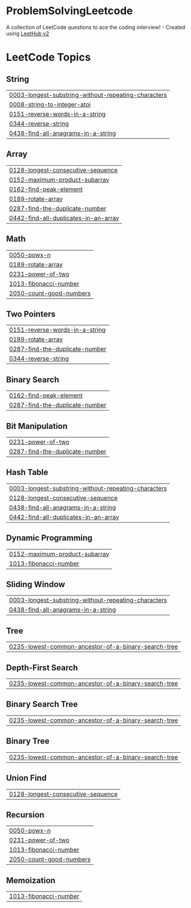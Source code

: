 # ProblemSolvingLeetcode
A collection of LeetCode questions to ace the coding interview! - Created using [LeetHub v2](https://github.com/arunbhardwaj/LeetHub-2.0)

<!---LeetCode Topics Start-->
# LeetCode Topics
## String
|  |
| ------- |
| [0003-longest-substring-without-repeating-characters](https://github.com/GONDIPALLIHARIPRIYA/ProblemSolvingLeetcode/tree/master/0003-longest-substring-without-repeating-characters) |
| [0008-string-to-integer-atoi](https://github.com/GONDIPALLIHARIPRIYA/ProblemSolvingLeetcode/tree/master/0008-string-to-integer-atoi) |
| [0151-reverse-words-in-a-string](https://github.com/GONDIPALLIHARIPRIYA/ProblemSolvingLeetcode/tree/master/0151-reverse-words-in-a-string) |
| [0344-reverse-string](https://github.com/GONDIPALLIHARIPRIYA/ProblemSolvingLeetcode/tree/master/0344-reverse-string) |
| [0438-find-all-anagrams-in-a-string](https://github.com/GONDIPALLIHARIPRIYA/ProblemSolvingLeetcode/tree/master/0438-find-all-anagrams-in-a-string) |
## Array
|  |
| ------- |
| [0128-longest-consecutive-sequence](https://github.com/GONDIPALLIHARIPRIYA/ProblemSolvingLeetcode/tree/master/0128-longest-consecutive-sequence) |
| [0152-maximum-product-subarray](https://github.com/GONDIPALLIHARIPRIYA/ProblemSolvingLeetcode/tree/master/0152-maximum-product-subarray) |
| [0162-find-peak-element](https://github.com/GONDIPALLIHARIPRIYA/ProblemSolvingLeetcode/tree/master/0162-find-peak-element) |
| [0189-rotate-array](https://github.com/GONDIPALLIHARIPRIYA/ProblemSolvingLeetcode/tree/master/0189-rotate-array) |
| [0287-find-the-duplicate-number](https://github.com/GONDIPALLIHARIPRIYA/ProblemSolvingLeetcode/tree/master/0287-find-the-duplicate-number) |
| [0442-find-all-duplicates-in-an-array](https://github.com/GONDIPALLIHARIPRIYA/ProblemSolvingLeetcode/tree/master/0442-find-all-duplicates-in-an-array) |
## Math
|  |
| ------- |
| [0050-powx-n](https://github.com/GONDIPALLIHARIPRIYA/ProblemSolvingLeetcode/tree/master/0050-powx-n) |
| [0189-rotate-array](https://github.com/GONDIPALLIHARIPRIYA/ProblemSolvingLeetcode/tree/master/0189-rotate-array) |
| [0231-power-of-two](https://github.com/GONDIPALLIHARIPRIYA/ProblemSolvingLeetcode/tree/master/0231-power-of-two) |
| [1013-fibonacci-number](https://github.com/GONDIPALLIHARIPRIYA/ProblemSolvingLeetcode/tree/master/1013-fibonacci-number) |
| [2050-count-good-numbers](https://github.com/GONDIPALLIHARIPRIYA/ProblemSolvingLeetcode/tree/master/2050-count-good-numbers) |
## Two Pointers
|  |
| ------- |
| [0151-reverse-words-in-a-string](https://github.com/GONDIPALLIHARIPRIYA/ProblemSolvingLeetcode/tree/master/0151-reverse-words-in-a-string) |
| [0189-rotate-array](https://github.com/GONDIPALLIHARIPRIYA/ProblemSolvingLeetcode/tree/master/0189-rotate-array) |
| [0287-find-the-duplicate-number](https://github.com/GONDIPALLIHARIPRIYA/ProblemSolvingLeetcode/tree/master/0287-find-the-duplicate-number) |
| [0344-reverse-string](https://github.com/GONDIPALLIHARIPRIYA/ProblemSolvingLeetcode/tree/master/0344-reverse-string) |
## Binary Search
|  |
| ------- |
| [0162-find-peak-element](https://github.com/GONDIPALLIHARIPRIYA/ProblemSolvingLeetcode/tree/master/0162-find-peak-element) |
| [0287-find-the-duplicate-number](https://github.com/GONDIPALLIHARIPRIYA/ProblemSolvingLeetcode/tree/master/0287-find-the-duplicate-number) |
## Bit Manipulation
|  |
| ------- |
| [0231-power-of-two](https://github.com/GONDIPALLIHARIPRIYA/ProblemSolvingLeetcode/tree/master/0231-power-of-two) |
| [0287-find-the-duplicate-number](https://github.com/GONDIPALLIHARIPRIYA/ProblemSolvingLeetcode/tree/master/0287-find-the-duplicate-number) |
## Hash Table
|  |
| ------- |
| [0003-longest-substring-without-repeating-characters](https://github.com/GONDIPALLIHARIPRIYA/ProblemSolvingLeetcode/tree/master/0003-longest-substring-without-repeating-characters) |
| [0128-longest-consecutive-sequence](https://github.com/GONDIPALLIHARIPRIYA/ProblemSolvingLeetcode/tree/master/0128-longest-consecutive-sequence) |
| [0438-find-all-anagrams-in-a-string](https://github.com/GONDIPALLIHARIPRIYA/ProblemSolvingLeetcode/tree/master/0438-find-all-anagrams-in-a-string) |
| [0442-find-all-duplicates-in-an-array](https://github.com/GONDIPALLIHARIPRIYA/ProblemSolvingLeetcode/tree/master/0442-find-all-duplicates-in-an-array) |
## Dynamic Programming
|  |
| ------- |
| [0152-maximum-product-subarray](https://github.com/GONDIPALLIHARIPRIYA/ProblemSolvingLeetcode/tree/master/0152-maximum-product-subarray) |
| [1013-fibonacci-number](https://github.com/GONDIPALLIHARIPRIYA/ProblemSolvingLeetcode/tree/master/1013-fibonacci-number) |
## Sliding Window
|  |
| ------- |
| [0003-longest-substring-without-repeating-characters](https://github.com/GONDIPALLIHARIPRIYA/ProblemSolvingLeetcode/tree/master/0003-longest-substring-without-repeating-characters) |
| [0438-find-all-anagrams-in-a-string](https://github.com/GONDIPALLIHARIPRIYA/ProblemSolvingLeetcode/tree/master/0438-find-all-anagrams-in-a-string) |
## Tree
|  |
| ------- |
| [0235-lowest-common-ancestor-of-a-binary-search-tree](https://github.com/GONDIPALLIHARIPRIYA/ProblemSolvingLeetcode/tree/master/0235-lowest-common-ancestor-of-a-binary-search-tree) |
## Depth-First Search
|  |
| ------- |
| [0235-lowest-common-ancestor-of-a-binary-search-tree](https://github.com/GONDIPALLIHARIPRIYA/ProblemSolvingLeetcode/tree/master/0235-lowest-common-ancestor-of-a-binary-search-tree) |
## Binary Search Tree
|  |
| ------- |
| [0235-lowest-common-ancestor-of-a-binary-search-tree](https://github.com/GONDIPALLIHARIPRIYA/ProblemSolvingLeetcode/tree/master/0235-lowest-common-ancestor-of-a-binary-search-tree) |
## Binary Tree
|  |
| ------- |
| [0235-lowest-common-ancestor-of-a-binary-search-tree](https://github.com/GONDIPALLIHARIPRIYA/ProblemSolvingLeetcode/tree/master/0235-lowest-common-ancestor-of-a-binary-search-tree) |
## Union Find
|  |
| ------- |
| [0128-longest-consecutive-sequence](https://github.com/GONDIPALLIHARIPRIYA/ProblemSolvingLeetcode/tree/master/0128-longest-consecutive-sequence) |
## Recursion
|  |
| ------- |
| [0050-powx-n](https://github.com/GONDIPALLIHARIPRIYA/ProblemSolvingLeetcode/tree/master/0050-powx-n) |
| [0231-power-of-two](https://github.com/GONDIPALLIHARIPRIYA/ProblemSolvingLeetcode/tree/master/0231-power-of-two) |
| [1013-fibonacci-number](https://github.com/GONDIPALLIHARIPRIYA/ProblemSolvingLeetcode/tree/master/1013-fibonacci-number) |
| [2050-count-good-numbers](https://github.com/GONDIPALLIHARIPRIYA/ProblemSolvingLeetcode/tree/master/2050-count-good-numbers) |
## Memoization
|  |
| ------- |
| [1013-fibonacci-number](https://github.com/GONDIPALLIHARIPRIYA/ProblemSolvingLeetcode/tree/master/1013-fibonacci-number) |
<!---LeetCode Topics End-->
